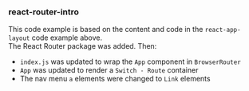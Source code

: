 ### react-router-intro

This code example is based on the content and code in the `react-app-layout` code example above.  
The React Router package was added. Then:
* `index.js` was updated to wrap the `App` component in `BrowserRouter` 
* `App` was updated to render a `Switch - Route` container 
* The nav menu `a` elements were changed to `Link` elements 

<br>
